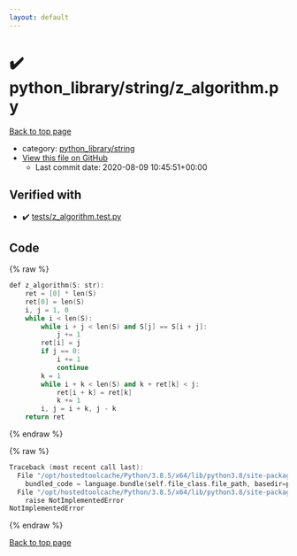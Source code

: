 ```yaml
---
layout: default
---
```


<!-- mathjax config similar to math.stackexchange -->
<script type="text/javascript" async
  src="https://cdnjs.cloudflare.com/ajax/libs/mathjax/2.7.5/MathJax.js?config=TeX-MML-AM_CHTML">
</script>
<script type="text/x-mathjax-config">
  MathJax.Hub.Config({
    TeX: { equationNumbers: { autoNumber: "AMS" }},
    tex2jax: {
      inlineMath: [ ['$','$'] ],
      processEscapes: true
    },
    "HTML-CSS": { matchFontHeight: false },
    displayAlign: "left",
    displayIndent: "2em"
  });
</script>

<script type="text/javascript" src="https://cdnjs.cloudflare.com/ajax/libs/jquery/3.4.1/jquery.min.js"></script>
<script src="https://cdn.jsdelivr.net/npm/jquery-balloon-js@1.1.2/jquery.balloon.min.js" integrity="sha256-ZEYs9VrgAeNuPvs15E39OsyOJaIkXEEt10fzxJ20+2I=" crossorigin="anonymous"></script>
<script type="text/javascript" src="../../../assets/js/copy-button.js"></script>
<link rel="stylesheet" href="../../../assets/css/copy-button.css" />


# :heavy_check_mark: python_library/string/z_algorithm.py

<a href="../../../index.html">Back to top page</a>

* category: <a href="../../../index.html#a280567310207d0ec287bcfac252dc53">python_library/string</a>
* <a href="{{ site.github.repository_url }}/blob/master/python_library/string/z_algorithm.py">View this file on GitHub</a>
    - Last commit date: 2020-08-09 10:45:51+00:00




## Verified with

* :heavy_check_mark: <a href="../../../verify/tests/z_algorithm.test.py.html">tests/z_algorithm.test.py</a>


## Code

<a id="unbundled"></a>
{% raw %}
```cpp
def z_algorithm(S: str):
    ret = [0] * len(S)
    ret[0] = len(S)
    i, j = 1, 0
    while i < len(S):
        while i + j < len(S) and S[j] == S[i + j]:
            j += 1
        ret[i] = j
        if j == 0:
            i += 1
            continue
        k = 1
        while i + k < len(S) and k + ret[k] < j:
            ret[i + k] = ret[k]
            k += 1
        i, j = i + k, j - k
    return ret

```
{% endraw %}

<a id="bundled"></a>
{% raw %}
```cpp
Traceback (most recent call last):
  File "/opt/hostedtoolcache/Python/3.8.5/x64/lib/python3.8/site-packages/onlinejudge_verify/docs.py", line 349, in write_contents
    bundled_code = language.bundle(self.file_class.file_path, basedir=pathlib.Path.cwd())
  File "/opt/hostedtoolcache/Python/3.8.5/x64/lib/python3.8/site-packages/onlinejudge_verify/languages/python.py", line 61, in bundle
    raise NotImplementedError
NotImplementedError

```
{% endraw %}

<a href="../../../index.html">Back to top page</a>


